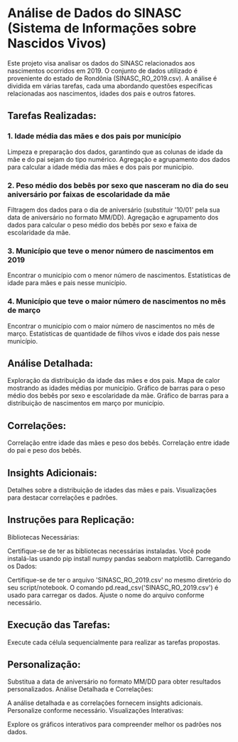 # Análise de Dados do SINASC (Sistema de Informações sobre Nascidos Vivos)
Este projeto visa analisar os dados do SINASC relacionados aos nascimentos ocorridos em 2019. O conjunto de dados utilizado é proveniente do estado de Rondônia (SINASC_RO_2019.csv). A análise é dividida em várias tarefas, cada uma abordando questões específicas relacionadas aos nascimentos, idades dos pais e outros fatores.

## Tarefas Realizadas:
### 1. Idade média das mães e dos pais por município
Limpeza e preparação dos dados, garantindo que as colunas de idade da mãe e do pai sejam do tipo numérico.
Agregação e agrupamento dos dados para calcular a idade média das mães e dos pais por município.
### 2. Peso médio dos bebês por sexo que nasceram no dia do seu aniversário por faixas de escolaridade da mãe
Filtragem dos dados para o dia de aniversário (substituir '10/01' pela sua data de aniversário no formato MM/DD).
Agregação e agrupamento dos dados para calcular o peso médio dos bebês por sexo e faixa de escolaridade da mãe.
### 3. Município que teve o menor número de nascimentos em 2019
Encontrar o município com o menor número de nascimentos.
Estatísticas de idade para mães e pais nesse município.
### 4. Município que teve o maior número de nascimentos no mês de março
Encontrar o município com o maior número de nascimentos no mês de março.
Estatísticas de quantidade de filhos vivos e idade dos pais nesse município.
## Análise Detalhada:
Exploração da distribuição da idade das mães e dos pais.
Mapa de calor mostrando as idades médias por município.
Gráfico de barras para o peso médio dos bebês por sexo e escolaridade da mãe.
Gráfico de barras para a distribuição de nascimentos em março por município.
## Correlações:
Correlação entre idade das mães e peso dos bebês.
Correlação entre idade do pai e peso dos bebês.
## Insights Adicionais:
Detalhes sobre a distribuição de idades das mães e pais.
Visualizações para destacar correlações e padrões.
## Instruções para Replicação:
Bibliotecas Necessárias:

Certifique-se de ter as bibliotecas necessárias instaladas. Você pode instalá-las usando pip install numpy pandas seaborn matplotlib.
Carregando os Dados:

Certifique-se de ter o arquivo 'SINASC_RO_2019.csv' no mesmo diretório do seu script/notebook.
O comando pd.read_csv('SINASC_RO_2019.csv') é usado para carregar os dados. Ajuste o nome do arquivo conforme necessário.
## Execução das Tarefas:

Execute cada célula sequencialmente para realizar as tarefas propostas.
## Personalização:

Substitua a data de aniversário no formato MM/DD para obter resultados personalizados.
Análise Detalhada e Correlações:

A análise detalhada e as correlações fornecem insights adicionais. Personalize conforme necessário.
Visualizações Interativas:

Explore os gráficos interativos para compreender melhor os padrões nos dados.


